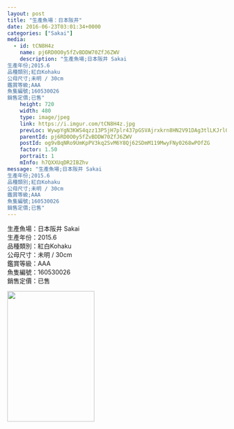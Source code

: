 ```yaml
---
layout: post
title: "生產魚場：日本阪井" 
date: 2016-06-23T03:01:34+0000 
categories: ["Sakai"] 
media:
  - id: tCN8H4z
    name: pj6RD0O0y5fZvBDDW70ZfJ6ZWV
    description: "生產魚場;日本阪井 Sakai
生產年份;2015.6
品種類別;紅白Kohaku
公母尺寸;未明 / 30cm
鑑賞等級;AAA
魚隻編號;160530026
銷售定價;已售"   
    height: 720
    width: 480
    type: image/jpeg
    link: https://i.imgur.com/tCN8H4z.jpg
    prevLoc: WywpYgN3KWS4qzz13P5jH7plr437pGSVAjrxkrn8HN2V91DAg3tlLKJrl0l1tqX1BXkrrzURwGkAnOERfw5j9n8Em3snmq59NJXgukOBApjJL4TGlpY8ZvE6SgRLW42k2juoQ3oAgQK0FMrOWlP5y5IK7zpxPrvkhkxo7zqqZVtEpl7Xm22McZWOG4ZRoqFMGGpZq5nQFmNxRZym7jHxBERxBRx5hQk4yZgo57UEpjAYEEMQT4EAGxDAZmIjrmkDYP1g
    parentId: pj6RD0O0y5fZvBDDW70ZfJ6ZWV
    postId: og9vBqNRo9UmKpPV3kq2SvM6Y8Qj62SDmM119MwyFNy0268wPOfZG
    factor: 1.50
    portrait: 1
    mInfo: h7QXXUqDR2IBZhv
message: "生產魚場;日本阪井 Sakai  
生產年份;2015.6  
品種類別;紅白Kohaku  
公母尺寸;未明 / 30cm  
鑑賞等級;AAA  
魚隻編號;160530026  
銷售定價;已售"
---
```


生產魚場：日本阪井 Sakai  
生產年份：2015.6  
品種類別：紅白Kohaku  
公母尺寸：未明 / 30cm  
鑑賞等級：AAA  
魚隻編號：160530026  
銷售定價：已售


[//]: #media:  
<a href="https://i.imgur.com/tCN8H4z.jpg"><img src="https://i.imgur.com/tCN8H4z.jpg" height="300" width="200" /></a> 
 
